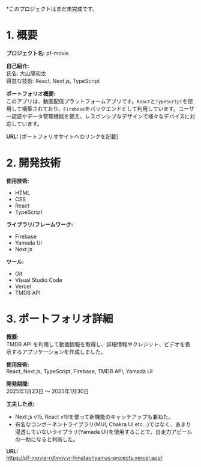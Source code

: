 *このプロジェクトはまだ未完成です。

# 1. 概要

**プロジェクト名:** pf-movie

**自己紹介:**  
氏名: 大山陽和太  
得意な技術: React, Next.js, TypeScript

**ポートフォリオ概要:**  
このアプリは、動画配信プラットフォームアプリです。`React`と`TypeScript`を使用して構築されており、`Firebase`をバックエンドとして利用しています。ユーザー認証やデータ管理機能を備え、レスポンシブなデザインで様々なデバイスに対応しています。

**URL:** [ポートフォリオサイトへのリンクを記載]

# 2. 開発技術

**使用技術:**  
- HTML
- CSS
- React
- TypeScript

**ライブラリ/フレームワーク:**  
- Firebase
- Yamada UI
- Next.js

**ツール:**  
- Git
- Visual Studio Code
- Vercel
- TMDB API

# 3. ポートフォリオ詳細

**概要:**  
TMDB API を利用して動画情報を取得し、詳細情報やクレジット、ビデオを表示するアプリケーションを作成しました。

**使用技術:**  
React, Next.js, TypeScript, Firebase, TMDB API, Yamada UI

**開発期間:**  
2025年1月23日 ～ 2025年1月30日

**工夫した点:**  
- Next.js v15, React v19を使って新機能のキャッチアップも兼ねた。
- 有名なコンポーネントライブラリ(MUI, Chakra UI etc...)ではなく、あまり浸透していないライブラリ(Yamada UI)を使用することで、自走力アピールの一助になると判断した。

**URL:**  
https://pf-movie-rdtvvjvyr-hinataohyamas-projects.vercel.app/
